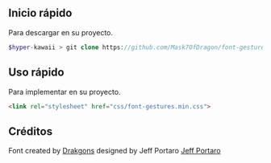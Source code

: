 ## Inicio rápido

Para descargar en su proyecto.

```PHP
$hyper-kawaii > git clone https://github.com/Mask7OfDragon/font-gestures.git
```

## Uso rápido

Para implementar en su proyecto. 

```HTML
<link rel="stylesheet" href="css/font-gestures.min.css">
```

## Créditos

Font created by [Drakgons](https://drakgons.com) designed by Jeff Portaro [Jeff Portaro](http://graphicsbay.com/item/100-touch-gestures-icons/378)
